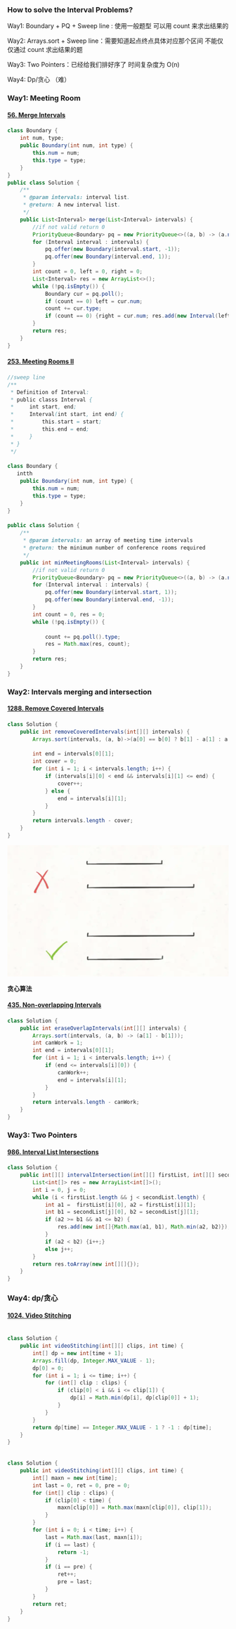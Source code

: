 ### How to solve the Interval Problems?

Way1: Boundary + PQ + Sweep line : 使用一般题型 可以用 count 来求出结果的

Way2: Arrays.sort +  Sweep line：需要知道起点终点具体对应那个区间 不能仅仅通过 count 求出结果的题

Way3: Two Pointers：已经给我们排好序了 时间复杂度为 O(n)

Way4: Dp/贪心 （难）



### Way1: Meeting Room

#### [56. Merge Intervals](https://leetcode-cn.com/problems/merge-intervals/)

```java
class Boundary {
    int num, type;
    public Boundary(int num, int type) {
        this.num = num;
        this.type = type;
    }   
}
public class Solution {
    /**
     * @param intervals: interval list.
     * @return: A new interval list.
     */
    public List<Interval> merge(List<Interval> intervals) {
        //if not valid return 0
        PriorityQueue<Boundary> pq = new PriorityQueue<>((a, b) -> (a.num == b.num ? a.type - b.type : a.num - b.num));
        for (Interval interval : intervals) {
            pq.offer(new Boundary(interval.start, -1));
            pq.offer(new Boundary(interval.end, 1));
        }
        int count = 0, left = 0, right = 0;
        List<Interval> res = new ArrayList<>();
        while (!pq.isEmpty()) {  
            Boundary cur = pq.poll();
            if (count == 0) left = cur.num;
            count += cur.type;
            if (count == 0) {right = cur.num; res.add(new Interval(left, right));}
        }
        return res;
    }
}
```



#### [253. Meeting Rooms II](https://leetcode-cn.com/problems/meeting-rooms-ii/)

```java
//sweep line
/**
 * Definition of Interval:
 * public classs Interval {
 *     int start, end;
 *     Interval(int start, int end) {
 *         this.start = start;
 *         this.end = end;
 *     }
 * }
 */

class Boundary {
   intth
    public Boundary(int num, int type) {
        this.num = num;
        this.type = type;
    }   
}

public class Solution {
    /**
     * @param intervals: an array of meeting time intervals
     * @return: the minimum number of conference rooms required
     */
    public int minMeetingRooms(List<Interval> intervals) {
        //if not valid return 0
        PriorityQueue<Boundary> pq = new PriorityQueue<>((a, b) -> (a.num == b.num ? a.type - b.type : a.num - b.num));
        for (Interval interval : intervals) {
            pq.offer(new Boundary(interval.start, 1));
            pq.offer(new Boundary(interval.end, -1));
        }
        int count = 0, res = 0;
        while (!pq.isEmpty()) {  
            
            count += pq.poll().type;
            res = Math.max(res, count);
        }
        return res;
    }
}
```



### Way2: Intervals merging and intersection

#### [1288. Remove Covered Intervals](https://leetcode-cn.com/problems/remove-covered-intervals/)

```java
class Solution {
    public int removeCoveredIntervals(int[][] intervals) {
        Arrays.sort(intervals, (a, b)->(a[0] == b[0] ? b[1] - a[1] : a[0] - b[0]));//Note that the ends should be arranged in descending order otherwise repeated intervals as shown in the opening diagram are treated as intersecting errors(as the following picture)

        int end = intervals[0][1];
        int cover = 0;
        for (int i = 1; i < intervals.length; i++) {
            if (intervals[i][0] < end && intervals[i][1] <= end) {
                cover++;
            } else {
                end = intervals[i][1];
            }
        }
        return intervals.length - cover;
    }
}
```

![Image](https://github.com/sbchengyiwei/Vicky_Blog/blob/main/images/Screen%20Shot%202021-06-20%20at%201.16.17%20AM.png)



**贪心算法**

#### [435. Non-overlapping Intervals](https://leetcode-cn.com/problems/non-overlapping-intervals/)

```java
class Solution {
    public int eraseOverlapIntervals(int[][] intervals) {
        Arrays.sort(intervals, (a, b) -> (a[1] - b[1]));
        int canWork = 1;
        int end = intervals[0][1];
        for (int i = 1; i < intervals.length; i++) {
            if (end <= intervals[i][0]) {
                canWork++;
                end = intervals[i][1];
            }
        }
        return intervals.length - canWork;
    }
}
```



### Way3: Two Pointers

#### [986. Interval List Intersections](https://leetcode-cn.com/problems/interval-list-intersections/)

```java
class Solution {
    public int[][] intervalIntersection(int[][] firstList, int[][] secondList) {
        List<int[]> res = new ArrayList<int[]>();
        int i = 0, j = 0;
        while (i < firstList.length && j < secondList.length) {
            int a1 =  firstList[i][0], a2 = firstList[i][1];
            int b1 = secondList[j][0], b2 = secondList[j][1];
            if (a2 >= b1 && a1 <= b2) {
                res.add(new int[]{Math.max(a1, b1), Math.min(a2, b2)});
            }
            if (a2 < b2) {i++;}
            else j++;
        }
        return res.toArray(new int[][]{});
    }
}
```



### Way4: dp/贪心

#### [1024. Video Stitching](https://leetcode-cn.com/problems/video-stitching/)

```java

class Solution {
    public int videoStitching(int[][] clips, int time) {
        int[] dp = new int[time + 1];
        Arrays.fill(dp, Integer.MAX_VALUE - 1);
        dp[0] = 0;
        for (int i = 1; i <= time; i++) {
            for (int[] clip : clips) {
                if (clip[0] < i && i <= clip[1]) {
                    dp[i] = Math.min(dp[i], dp[clip[0]] + 1);
                }
            }
        }
        return dp[time] == Integer.MAX_VALUE - 1 ? -1 : dp[time];
    }
}
```

```java

class Solution {
    public int videoStitching(int[][] clips, int time) {
        int[] maxn = new int[time];
        int last = 0, ret = 0, pre = 0;
        for (int[] clip : clips) {
            if (clip[0] < time) {
                maxn[clip[0]] = Math.max(maxn[clip[0]], clip[1]);
            }
        }
        for (int i = 0; i < time; i++) {
            last = Math.max(last, maxn[i]);
            if (i == last) {
                return -1;
            }
            if (i == pre) {
                ret++;
                pre = last;
            }
        }
        return ret;
    }
}
```

